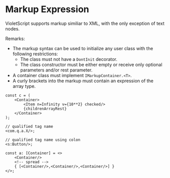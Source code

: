 # Markup Expression

VioletScript supports markup similiar to XML, with the only exception of text nodes.

Remarks:

- The markup syntax can be used to initialize any user class with the following restrictions:
  - The class must not have a `DontInit` decorator.
  - The class constructor must be either empty or receive only optional parameters and/or rest parameter.
- A container class must implement `IMarkupContainer.<T>`.
- A curly brackets into the markup must contain an expression of the array type.

```
const c = (
	<Container>
        <Item n=Infinity v={10**2} checked/>
        {childrenArrayRest}
    </Container>
);

// qualified tag name
<com.q.a.X/>;

// qualified tag name using colon
<s:Button/>;

const a: [Container] = <>
    <Container/>
    <!-- spread -->
    { [<Container/>,<Container/>,<Container/>] }
</>;
```